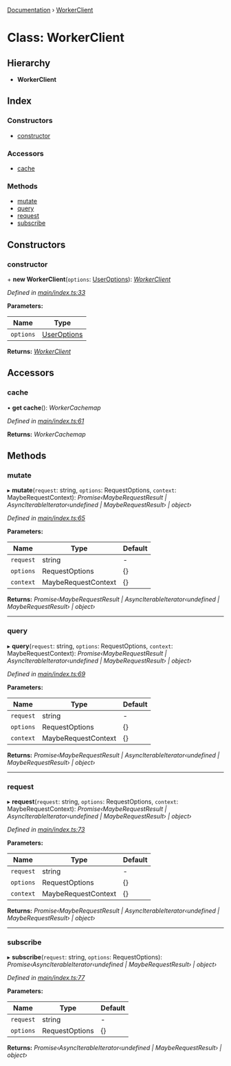[Documentation](../README.md) › [WorkerClient](workerclient.md)

# Class: WorkerClient

## Hierarchy

* **WorkerClient**

## Index

### Constructors

* [constructor](workerclient.md#constructor)

### Accessors

* [cache](workerclient.md#cache)

### Methods

* [mutate](workerclient.md#mutate)
* [query](workerclient.md#query)
* [request](workerclient.md#request)
* [subscribe](workerclient.md#subscribe)

## Constructors

###  constructor

\+ **new WorkerClient**(`options`: [UserOptions](../interfaces/useroptions.md)): *[WorkerClient](workerclient.md)*

*Defined in [main/index.ts:33](https://github.com/badbatch/graphql-box/blob/e26041be/packages/worker-client/src/main/index.ts#L33)*

**Parameters:**

Name | Type |
------ | ------ |
`options` | [UserOptions](../interfaces/useroptions.md) |

**Returns:** *[WorkerClient](workerclient.md)*

## Accessors

###  cache

• **get cache**(): *WorkerCachemap*

*Defined in [main/index.ts:61](https://github.com/badbatch/graphql-box/blob/e26041be/packages/worker-client/src/main/index.ts#L61)*

**Returns:** *WorkerCachemap*

## Methods

###  mutate

▸ **mutate**(`request`: string, `options`: RequestOptions, `context`: MaybeRequestContext): *Promise‹MaybeRequestResult | AsyncIterableIterator‹undefined | MaybeRequestResult› | object›*

*Defined in [main/index.ts:65](https://github.com/badbatch/graphql-box/blob/e26041be/packages/worker-client/src/main/index.ts#L65)*

**Parameters:**

Name | Type | Default |
------ | ------ | ------ |
`request` | string | - |
`options` | RequestOptions | {} |
`context` | MaybeRequestContext | {} |

**Returns:** *Promise‹MaybeRequestResult | AsyncIterableIterator‹undefined | MaybeRequestResult› | object›*

___

###  query

▸ **query**(`request`: string, `options`: RequestOptions, `context`: MaybeRequestContext): *Promise‹MaybeRequestResult | AsyncIterableIterator‹undefined | MaybeRequestResult› | object›*

*Defined in [main/index.ts:69](https://github.com/badbatch/graphql-box/blob/e26041be/packages/worker-client/src/main/index.ts#L69)*

**Parameters:**

Name | Type | Default |
------ | ------ | ------ |
`request` | string | - |
`options` | RequestOptions | {} |
`context` | MaybeRequestContext | {} |

**Returns:** *Promise‹MaybeRequestResult | AsyncIterableIterator‹undefined | MaybeRequestResult› | object›*

___

###  request

▸ **request**(`request`: string, `options`: RequestOptions, `context`: MaybeRequestContext): *Promise‹MaybeRequestResult | AsyncIterableIterator‹undefined | MaybeRequestResult› | object›*

*Defined in [main/index.ts:73](https://github.com/badbatch/graphql-box/blob/e26041be/packages/worker-client/src/main/index.ts#L73)*

**Parameters:**

Name | Type | Default |
------ | ------ | ------ |
`request` | string | - |
`options` | RequestOptions | {} |
`context` | MaybeRequestContext | {} |

**Returns:** *Promise‹MaybeRequestResult | AsyncIterableIterator‹undefined | MaybeRequestResult› | object›*

___

###  subscribe

▸ **subscribe**(`request`: string, `options`: RequestOptions): *Promise‹AsyncIterableIterator‹undefined | MaybeRequestResult› | object›*

*Defined in [main/index.ts:77](https://github.com/badbatch/graphql-box/blob/e26041be/packages/worker-client/src/main/index.ts#L77)*

**Parameters:**

Name | Type | Default |
------ | ------ | ------ |
`request` | string | - |
`options` | RequestOptions | {} |

**Returns:** *Promise‹AsyncIterableIterator‹undefined | MaybeRequestResult› | object›*
